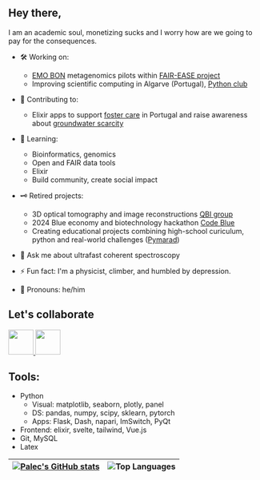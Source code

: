 ## Hey there,

I am an academic soul, monetizing sucks and I worry how are we going to pay for the consequences.

- 🛠️ Working on:
	* [EMO BON](https://github.com/emo-bon) metagenomics pilots within [FAIR-EASE project](https://www.fairease.eu/)
   * Improving scientific computing in Algarve (Portugal), [Python club](https://github.com/Py-ualg)

- 🎄 Contributing to:
   * Elixir apps to support [foster care](https://github.com/Levin/foster-questionaire-pt) in Portugal and raise awareness about [groundwater scarcity](https://aww.fly.dev/)

- 🌱 Learning:
	* Bioinformatics, genomics
   * Open and FAIR data tools
   * Elixir
   * Build community, create social impact

- 🗝️ Retired projects:
	* 3D optical tomography and image reconstructions [QBI group](https://github.com/QBioImaging)
	* 2024 Blue economy and biotechnology hackathon [Code Blue](https://codeblue.pt/)
	* Creating educational projects combining high-school curiculum, python and real-world challenges ([Pymarad](https://github.com/palec87/pymarad))

- 💬 Ask me about ultrafast coherent spectroscopy
- ⚡ Fun fact: I'm a physicist, climber, and humbled by depression.

<!-- - 🤔 I’m looking for help with 
- 💬 Ask me about ...
- 🔭 I’m currently working on finding problems to solve.
    * Algorithms: [codechef](https://www.codechef.com/users/palec87) (rating: 1760), [leetcode](https://leetcode.com/palec87/) (rating: 1567)
    * Data science: Kaggle etc.
    * Graphs

- 👯 I’m looking to collaborate on , for which I recently developed a web [App] too.
-->
- 🌈 Pronouns: he/him

## Let's collaborate
<a href="https://linkedin.com/in/david-palecek-49478b21b/">
    <img height="50" src="https://cdn2.iconfinder.com/data/icons/social-icon-3/512/social_style_3_in-306.png"/>
</a>

<a href="mailto:ddthumb@gmail.com">
    <img height="50" src="https://www.vectorlogo.zone/logos/gmail/gmail-tile.svg"/>
</a>

## Tools:
* Python
	* Visual: matplotlib, seaborn, plotly, panel
	* DS: pandas, numpy, scipy, sklearn, pytorch
	* Apps: Flask, Dash, napari, ImSwitch, PyQt
* Frontend: elixir, svelte, tailwind, Vue.js
* Git, MySQL
* Latex

| [![Palec's GitHub stats](https://github-readme-stats.vercel.app/api?username=palec87&theme=radical)](https://github.com/palec87/github-readme-stats) | ![Top Languages](https://github-readme-stats.vercel.app/api/top-langs/?username=palec87&hide=Jupyter%20Notebook&show_icons=true&langs_count=8&theme=radical&locale=en&layout=compact) |
| --- | --- |
